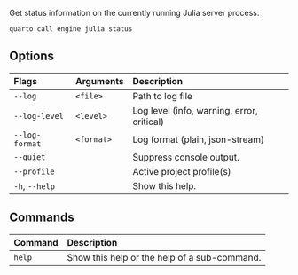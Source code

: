Get status information on the currently running Julia server process.

``` {.bash}
quarto call engine julia status 
```


## Options

|Flags          |Arguments  |Description                                |
|:--------------|:----------|:------------------------------------------|
|`--log`        |`<file>`   |Path to log file                           |
|`--log-level`  |`<level>`  |Log level (info, warning, error, critical) |
|`--log-format` |`<format>` |Log format (plain, json-stream)            |
|`--quiet`      |           |Suppress console output.                   |
|`--profile`    |           |Active project profile(s)                  |
|`-h`, `--help` |           |Show this help.                            |


## Commands

|Command |Description                                  |
|:-------|:--------------------------------------------|
|`help`  |Show this help or the help of a sub-command. |



